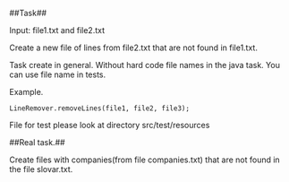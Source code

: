 ##Task##

Input: file1.txt and file2.txt

Create a new file of lines from file2.txt that are not found in file1.txt.

Task create in general. Without hard code file names in the java task. You can use file name in tests.

Example.


    LineRemover.removeLines(file1, file2, file3);

File for test please look at directory src/test/resources


##Real task.##

Create files with companies(from file companies.txt) that are not found in the file slovar.txt.
